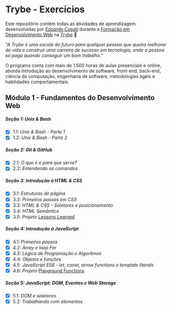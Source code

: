 # Trybe - Exercícios

Este repositório contém todas as atividades de aprendizagem desenvolvidas por _[Eduardo Casati](#)_ durante a [Formação em Desenvolvimento Web](https://www.betrybe.com/formacao-desenvolvimento-web) na [Trybe](https://www.betrybe.com/) :rocket:

_"A Trybe é uma escola do futuro para qualquer pessoa que queira melhorar de vida e construir uma carreira de sucesso em tecnologia, onde a pessoa só paga quando conseguir um bom trabalho."_

O programa conta com mais de 1.500 horas de aulas presenciais e online, aborda introdução ao desenvolvimento de software, front-end, back-end, ciência da computação, engenharia de software, metodologias ágeis e habilidades comportamentais.

## Módulo 1 - Fundamentos do Desenvolvimento Web

##### Seção 1: Unix & Bash

- [X] 1.1: _Unix & Bash - Parte 1_
- [X] 1.2: _Unix & Bash - Parte 2_

##### Seção 2: Git & GitHub

- [X] 2.1: _O que é e para que serve?_
- [X] 2.2: _Entendendo os comandos_

##### Seção 3: Introdução à HTML & CSS

- [X] 3.1: _Estruturas de página_
- [X] 3.2: _Primeiros passos em CSS_
- [X] 3.3: _HTML & CSS - Seletores e posicionamento_
- [X] 3.4: _HTML Semântico_
- [X] 3.5: _Projeto_ [Lessons Learned]()

##### Seção 4: Introdução à JavaScript

- [X] 4.1: _Primeiros passos_
- [X] 4.2: _Array e loop For_
- [X] 4.3: _Lógica de Programação e Algoritmos_
- [X] 4.4: _Objetos e funções_
- [X] 4.5: _JavaScript ES6 - let, const, arrow functions e template literals_
- [X] 4.6: _Projeto_ [Playground Functions](#)

##### Seção 5: JavaScript: DOM, Eventos e Web Storage

- [X] 5.1: _DOM e seletores_
- [X] 5.2: _Trabalhando com elementos_